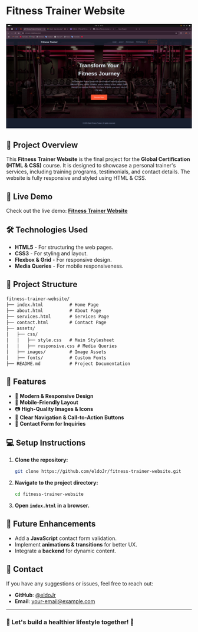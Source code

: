 # Fitness Trainer Website

![Fitness Trainer Website](https://github.com/eldoJr/fitness-trainer-website/blob/main/Screenshot%20from%202025-02-15%2016-12-55.png)

## 📌 Project Overview
This **Fitness Trainer Website** is the final project for the **Global Certification (HTML & CSS)** course. It is designed to showcase a personal trainer's services, including training programs, testimonials, and contact details. The website is fully responsive and styled using HTML & CSS.

## 🚀 Live Demo
Check out the live demo: **[Fitness Trainer Website](https://github.com/eldoJr/fitness-trainer-website)**

## 🛠️ Technologies Used
- **HTML5** - For structuring the web pages.
- **CSS3** - For styling and layout.
- **Flexbox & Grid** - For responsive design.
- **Media Queries** - For mobile responsiveness.

## 📂 Project Structure
```
fitness-trainer-website/
├── index.html          # Home Page
├── about.html          # About Page
├── services.html       # Services Page
├── contact.html        # Contact Page
├── assets/
│   ├── css/
│   │   ├── style.css   # Main Stylesheet
│   │   ├── responsive.css # Media Queries
│   ├── images/         # Image Assets
│   ├── fonts/          # Custom Fonts
├── README.md           # Project Documentation
```

## 📌 Features
- 🌟 **Modern & Responsive Design**
- 📱 **Mobile-Friendly Layout**
- 📷 **High-Quality Images & Icons**
- 📌 **Clear Navigation & Call-to-Action Buttons**
- 📩 **Contact Form for Inquiries**

## 💻 Setup Instructions
1. **Clone the repository:**
   ```sh
   git clone https://github.com/eldoJr/fitness-trainer-website.git
   ```
2. **Navigate to the project directory:**
   ```sh
   cd fitness-trainer-website
   ```
3. **Open `index.html` in a browser.**

## 📌 Future Enhancements
- Add a **JavaScript** contact form validation.
- Implement **animations & transitions** for better UX.
- Integrate a **backend** for dynamic content.

## 📧 Contact
If you have any suggestions or issues, feel free to reach out:
- **GitHub**: [@eldoJr](https://github.com/eldoJr)
- **Email**: your-email@example.com

---
### 🎯 Let's build a healthier lifestyle together! 💪

